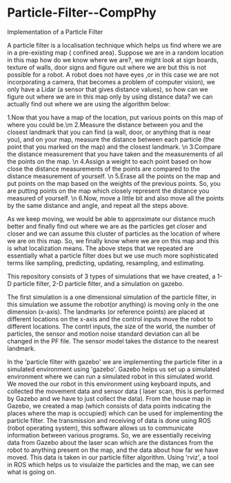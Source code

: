 # Particle-Filter--CompPhy
Implementation of a Particle Filter

A particle filter is a localisation technique which helps us find where we are in a pre-existing map ( confined area). Suppose we are in a random location in this map how do we know where we are?, we might look at sign boards, texture of walls, door signs and figure out where we are but this is not possible for a robot. A robot does not have eyes ,or in this case we are not incorporating a camera, that becomes a problem of computer vision), we only have a Lidar (a sensor that gives distance values), so how can we figure out where we are in this map only by using distance data? we can actually find out where we are using the algorithm below:

1.Now that you have a map of the location, put various points on this map of where you could be.\m 
2.Measure the distance between you and the closest landmark that you can find (a wall, door, or anything that is near you), and on your map, measure the distance between each particle (the point that you marked on the map) and the closest landmark. \n
3.Compare the distance measurement that you have taken and the measurements of all the points on the map. \n
4.Assign a weight to each point based on how close the distance measurements of the points are compared to the distance measurement of yourself. \n
5.Erase all the points on the map and put points on the map based on the weights of the previous points. So, you are putting points on the map which closely represent the distance you measured of yourself. \n
6.Now, move a little bit and also move all the points by the same distance and angle, and repeat all the steps above. 

As we keep moving, we would be able to approximate our distance much better and finally find out where we are as the particles get closer and closer and we can assume this cluster of particles as the location of where we are on this map. So, we finally know where we are on this map and this is what localization means. The above steps that we repeated are essentially what a particle filter does but we use much more sophisticated terms like sampling, predicting, updating, resampling, and estimating.

This repository consists of 3 types of simulations that we have created, a 1-D particle filter, 2-D particle filter, and a simulation on gazebo.

The first simulation is a one dimensional simulation of the particle filter, in this simulation we assume the robot(or anything) is moving only in the one dimension (x-axis). The landmarks (or reference points) are placed at different locations on the x-axis and the control inputs move the robot to different locations. The contrl inputs, the size of the world, the number of particles, the sensor and motion noise standard deviation can all be changed in the PF file. The sensor model takes the distance to the nearest landmark.

In the 'particle filter with gazebo' we are implementing the particle filter in a simulated environment using 'gazebo'. Gazebo helps us set up a simulated environment where we can run a simulated robot in this simulated world. We moved the our robot in this environment using keyboard inputs, and collected the movement data and sensor data ( laser scan, this is performed by Gazebo and we have to just collect the data). From the house map in Gazebo, we created a map (which consists of data points indicating the places where the map is occupied) which can be used for implementing the particle filter. The transmission and receiving of data is done using ROS (robot operating system), this software allows us to communicate information between various programs. So, we are essentially receiving data from Gazebo about the laser scan which are the distances from the robot to anything present on the map, and the data about how far we have moved. This data is taken in our particle filter algorithm. Using 'rviz', a tool in ROS which helps us to visulaize the particles and the map, we can see what is going on.

